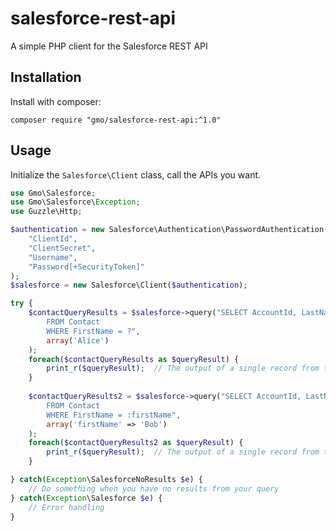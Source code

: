 # salesforce-rest-api
A simple PHP client for the Salesforce REST API

## Installation

Install with composer:
```
composer require "gmo/salesforce-rest-api:^1.0"
```

## Usage

Initialize the `Salesforce\Client` class, call the APIs you want.

```php
use Gmo\Salesforce;
use Gmo\Salesforce\Exception;
use Guzzle\Http;

$authentication = new Salesforce\Authentication\PasswordAuthentication(
	"ClientId",
	"ClientSecret",
	"Username",
	"Password[+SecurityToken]"
);
$salesforce = new Salesforce\Client($authentication);

try {
	$contactQueryResults = $salesforce->query("SELECT AccountId, LastName
		FROM Contact
		WHERE FirstName = ?",
		array('Alice')
	);
	foreach($contactQueryResults as $queryResult) {
		print_r($queryResult);  // The output of a single record from the query API JSON, converted to associative array
	}
	
    $contactQueryResults2 = $salesforce->query("SELECT AccountId, LastName
        FROM Contact
        WHERE FirstName = :firstName",
        array('firstName' => 'Bob')
    );
    foreach($contactQueryResults2 as $queryResult) {
        print_r($queryResult);  // The output of a single record from the query API JSON, converted to associative array
    }

} catch(Exception\SalesforceNoResults $e) {
	// Do something when you have no results from your query
} catch(Exception\Salesforce $e) {
	// Error handling
}
```


